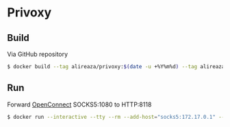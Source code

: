 # Privoxy

## Build
Via GitHub repository
```bash
$ docker build --tag alireaza/privoxy:$(date -u +%Y%m%d) --tag alireaza/privoxy:latest https://github.com/alireaza/privoxy.git
```

## Run
Forward [OpenConnect](https://github.com/alireaza/openconnect) SOCKS5:1080 to HTTP:8118
```bash
$ docker run --interactive --tty --rm --add-host="socks5:172.17.0.1" --publish="8118:8118" --name="privoxy" alireaza/privoxy
```

